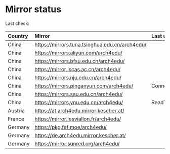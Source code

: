 <script src="./time.js"></script>
# Mirror status
Last check: <script type="text/javascript">localize(1678598225.628092);</script>

|Country|Mirror|Last update|
|:------|:-----|:----------|
|China|https://mirrors.tuna.tsinghua.edu.cn/arch4edu/|<script type="text/javascript">localize(1678559605);</script>|
|China|https://mirrors.aliyun.com/arch4edu/|<script type="text/javascript">localize(1678559605);</script>|
|China|https://mirrors.bfsu.edu.cn/arch4edu/|<script type="text/javascript">localize(1678559605);</script>|
|China|https://mirror.iscas.ac.cn/arch4edu/|<script type="text/javascript">localize(1678559605);</script>|
|China|https://mirrors.nju.edu.cn/arch4edu/|<script type="text/javascript">localize(1678516475);</script>|
|China|https://mirrors.pinganyun.com/arch4edu/|ConnectionError|
|China|https://mirrors.sau.edu.cn/arch4edu/|<script type="text/javascript">localize(1673850842);</script>|
|China|https://mirrors.ynu.edu.cn/arch4edu/|ReadTimeout|
|Austria|https://at.arch4edu.mirror.kescher.at/|<script type="text/javascript">localize(1678559605);</script>|
|France|https://mirror.lesviallon.fr/arch4edu/|<script type="text/javascript">localize(1678559605);</script>|
|Germany|https://pkg.fef.moe/arch4edu/|<script type="text/javascript">localize(1678559605);</script>|
|Germany|https://de.arch4edu.mirror.kescher.at/|<script type="text/javascript">localize(1678559605);</script>|
|Germany|https://mirror.sunred.org/arch4edu/|<script type="text/javascript">localize(1678559605);</script>|

<script src="./tablefilter/tablefilter.js"></script>
<script src="./table.js"></script>